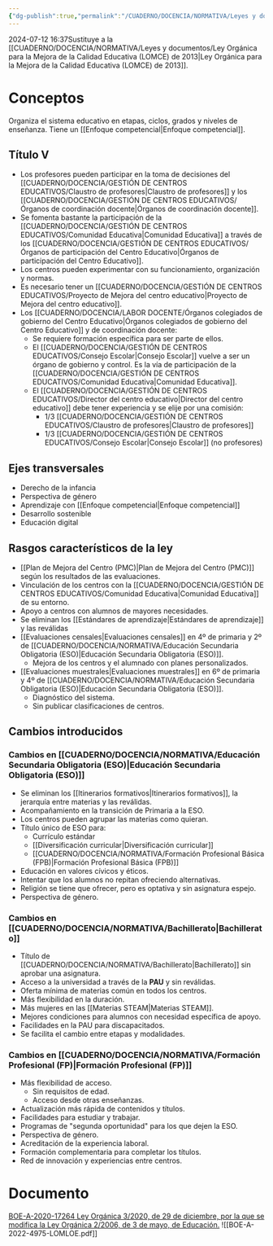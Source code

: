 ```yaml
---
{"dg-publish":true,"permalink":"/CUADERNO/DOCENCIA/NORMATIVA/Leyes y documentos/Ley Orgánica que Modifica a la LOE (LOMLOE) de 2020_SM-X916B_Jul-14-1512-2024_1_SM-F946B_Jul-24-1712-2024_1/"}
---
```


2024-07-12 16:37Sustituye a la [[CUADERNO/DOCENCIA/NORMATIVA/Leyes y documentos/Ley Orgánica para la Mejora de la Calidad Educativa (LOMCE) de 2013\|Ley Orgánica para la Mejora de la Calidad Educativa (LOMCE) de 2013]].
# Conceptos
Organiza el sistema educativo en etapas, ciclos, grados y niveles de enseñanza. Tiene un [[Enfoque competencial\|Enfoque competencial]].
## Título V
- Los profesores pueden participar en la toma de decisiones del [[CUADERNO/DOCENCIA/GESTIÓN DE CENTROS EDUCATIVOS/Claustro de profesores\|Claustro de profesores]] y los [[CUADERNO/DOCENCIA/GESTIÓN DE CENTROS EDUCATIVOS/Órganos de coordinación docente\|Órganos de coordinación docente]].
- Se fomenta bastante la participación de la [[CUADERNO/DOCENCIA/GESTIÓN DE CENTROS EDUCATIVOS/Comunidad Educativa\|Comunidad Educativa]] a través de los [[CUADERNO/DOCENCIA/GESTIÓN DE CENTROS EDUCATIVOS/Órganos de participación del Centro Educativo\|Órganos de participación del Centro Educativo]].
- Los centros pueden experimentar con su funcionamiento, organización y normas.
- Es necesario tener un [[CUADERNO/DOCENCIA/GESTIÓN DE CENTROS EDUCATIVOS/Proyecto de Mejora del centro educativo\|Proyecto de Mejora del centro educativo]].
- Los [[CUADERNO/DOCENCIA/LABOR DOCENTE/Órganos colegiados de gobierno del Centro Educativo\|Órganos colegiados de gobierno del Centro Educativo]] y de coordinación docente:
	- Se requiere formación específica para ser parte de ellos.
	- El [[CUADERNO/DOCENCIA/GESTIÓN DE CENTROS EDUCATIVOS/Consejo Escolar\|Consejo Escolar]] vuelve a ser un órgano de gobierno y control. Es la vía de participación de la  [[CUADERNO/DOCENCIA/GESTIÓN DE CENTROS EDUCATIVOS/Comunidad Educativa\|Comunidad Educativa]].
	- El [[CUADERNO/DOCENCIA/GESTIÓN DE CENTROS EDUCATIVOS/Director del centro educativo\|Director del centro educativo]] debe tener experiencia y se elije por una comisión:
		- 1/3 [[CUADERNO/DOCENCIA/GESTIÓN DE CENTROS EDUCATIVOS/Claustro de profesores\|Claustro de profesores]]
		- 1/3 [[CUADERNO/DOCENCIA/GESTIÓN DE CENTROS EDUCATIVOS/Consejo Escolar\|Consejo Escolar]] (no profesores)

## Ejes transversales
- Derecho de la infancia
- Perspectiva de género
- Aprendizaje con [[Enfoque competencial\|Enfoque competencial]]
- Desarrollo sostenible
- Educación digital

## Rasgos característicos de la ley
- [[Plan de Mejora del Centro (PMC)\|Plan de Mejora del Centro (PMC)]] según los resultados de las evaluaciones.
- Vinculación de los centros con la [[CUADERNO/DOCENCIA/GESTIÓN DE CENTROS EDUCATIVOS/Comunidad Educativa\|Comunidad Educativa]] de su entorno.
- Apoyo a centros con alumnos de mayores necesidades.
- Se eliminan los [[Estándares de aprendizaje\|Estándares de aprendizaje]] y las reválidas
- [[Evaluaciones censales\|Evaluaciones censales]] en 4º de primaria y 2º de [[CUADERNO/DOCENCIA/NORMATIVA/Educación Secundaria Obligatoria (ESO)\|Educación Secundaria Obligatoria (ESO)]].
	- Mejora de los centros y el alumnado con planes personalizados.
- [[Evaluaciones muestrales\|Evaluaciones muestrales]] en 6º de primaria y 4º de [[CUADERNO/DOCENCIA/NORMATIVA/Educación Secundaria Obligatoria (ESO)\|Educación Secundaria Obligatoria (ESO)]].
	- Diagnóstico del sistema.
	- Sin publicar clasificaciones de centros.

## Cambios introducidos
### Cambios en [[CUADERNO/DOCENCIA/NORMATIVA/Educación Secundaria Obligatoria (ESO)\|Educación Secundaria Obligatoria (ESO)]]
- Se eliminan los [[Itinerarios formativos\|Itinerarios formativos]], la jerarquía entre materias y las reválidas.
- Acompañamiento en la transición de Primaria a la ESO.
- Los centros pueden agrupar las materias como quieran.
- Título único de ESO para:
	- Currículo estándar
	- [[Diversificación curricular\|Diversificación curricular]]
	- [[CUADERNO/DOCENCIA/NORMATIVA/Formación Profesional Básica (FPB)\|Formación Profesional Básica (FPB)]]
- Educación en valores cívicos y éticos.
- Intentar que los alumnos no repitan ofreciendo alternativas.
- Religión se tiene que ofrecer, pero es optativa y sin asignatura espejo.
- Perspectiva de género.

### Cambios en [[CUADERNO/DOCENCIA/NORMATIVA/Bachillerato\|Bachillerato]]
- Título de [[CUADERNO/DOCENCIA/NORMATIVA/Bachillerato\|Bachillerato]] sin aprobar una asignatura.
- Acceso a la universidad a través de la **PAU** y sin reválidas.
- Oferta mínima de materias común en todos los centros.
- Más flexibilidad en la duración.
- Más mujeres en las [[Materias STEAM\|Materias STEAM]].
- Mejores condiciones para alumnos con necesidad específica de apoyo.
- Facilidades en la PAU para discapacitados.
- Se facilita el cambio entre etapas y modalidades.

### Cambios en [[CUADERNO/DOCENCIA/NORMATIVA/Formación Profesional (FP)\|Formación Profesional (FP)]]
- Más flexibilidad de acceso.
	- Sin requisitos de edad.
	- Acceso desde otras enseñanzas.
- Actualización más rápida de contenidos y títulos.
- Facilidades para estudiar y trabajar.
- Programas de "segunda oportunidad" para los que dejen la ESO.
- Perspectiva de género.
- Acreditación de la experiencia laboral.
- Formación complementaria para completar los títulos.
- Red de innovación y experiencias entre centros.

# Documento
[BOE-A-2020-17264 Ley Orgánica 3/2020, de 29 de diciembre, por la que se modifica la Ley Orgánica 2/2006, de 3 de mayo, de Educación.](https://www.boe.es/eli/es/lo/2020/12/29/3)
![[BOE-A-2022-4975-LOMLOE.pdf]]